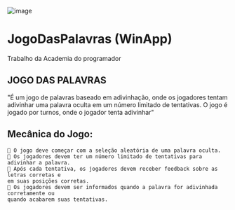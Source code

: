 ![image](https://github.com/RafaTavres/JogoDasPalavras-Termo-WinApp/assets/112666872/37b52784-35eb-48ef-aedf-1ed15d99eff8)
# JogoDasPalavras (WinApp) 

Trabalho da Academia do programador

## JOGO DAS PALAVRAS

"É um jogo de palavras baseado em adivinhação, onde os jogadores tentam adivinhar uma
palavra oculta em um número limitado de tentativas. O jogo é jogado por turnos, onde o
jogador tenta adivinhar"

## Mecânica do Jogo:

     O jogo deve começar com a seleção aleatória de uma palavra oculta.
     Os jogadores devem ter um número limitado de tentativas para adivinhar a palavra.
     Após cada tentativa, os jogadores devem receber feedback sobre as letras corretas e
    em suas posições corretas.
     Os jogadores devem ser informados quando a palavra for adivinhada corretamente ou
    quando acabarem suas tentativas.
